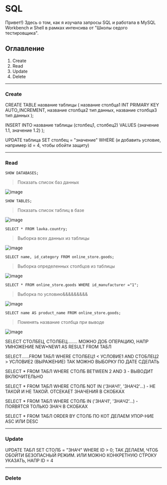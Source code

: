 # SQL
Привет!) Здесь о том, как я изучала запросы SQL и работала в MySQL Workbench и Shell в рамках интенсива от "Школы седого тестировщика".

## Оглавление
1. Create
2. Read
3. Update
4. Delete

_____

### Create
CREATE TABLE название таблицы (
название столбца1 INT PRIMARY KEY AUTO_INCREMENT,
название столбца2 тип данных,
название столбца3 тип данных
);

INSERT INTO название таблицы (столбец1, столбец2)
VALUES
 (значение 1.1, значение 1.2)
);

UPDATE таблица SET столбец = "значение" WHERE (и добавить условие, например id = 4, чтобы обойти защиту)
_____

### Read
```SHOW DATABASES;```
>Показать список баз данных

![image](https://github.com/HappyToster/SQL/assets/97261554/350da904-e02c-475d-9c81-3c0da632fe93)

```SHOW TABLES;```
>Показать список таблиц в базе

![image](https://github.com/HappyToster/SQL/assets/97261554/7eb24c5a-d74f-4870-ac65-95ce79dfc945)


```SELECT * FROM lavka.country;```
>Выборка всех данных из таблицы

![image](https://github.com/HappyToster/SQL/assets/97261554/bb8e0513-88d1-4f98-816b-e2d5ffeaca30)

```SELECT name, id_category FROM online_store.goods;```
>Выборка определенных столбцов из таблицы
>
![image](https://github.com/HappyToster/SQL/assets/97261554/e88b256a-b86e-4ef1-bd40-fd9403cc4ae0)

```SELECT * FROM online_store.goods WHERE id_manufacturer ="1";```
>Выборка  по условию&&&&&&&&&

![image](https://github.com/HappyToster/SQL/assets/97261554/30ce515e-afbc-4e0f-8bf1-d1ef9212ebfe)

```SELECT name AS product_name FROM online_store.goods;```
>Поменять название столбца при выводе

![image](https://github.com/HappyToster/SQL/assets/97261554/fcb4a128-ca80-4272-8f10-f42851fe82d7)

SELECT СТОЛБЕЦ, СТОЛБЕЦ........ МОЖНО ДОБ ОПЕРАЦИЮ, НАПР УМНОЖЕНИЕ NEW*NEW1 AS RESULT FROM ТАБЛ 

SELECT......FROM ТАБЛ WHERE СТОЛБЕЦ1 < УСЛОВИЕ1 AND СТОБЛЕЦ2 > УСЛОВИЕ2 (ВЫРАЖЕНИЕ)
ТАК МОЖНО ВЫБОРКУ ПО ДАТЕ СДЕЛАТЬ
>

SELECT * FROM ТАБЛ WHERE СТОЛБ BETWEEN 2 AND 3 - ВЫВОДИТ ВКЛЮЧИТЕЛЬНО										
										
SELECT * FROM ТАБЛ WHERE СТОЛБ NOT IN ('ЗНАЧ1', 'ЗНАЧ2'...) - НЕ ТАКОЙ И НЕ ТАКОЙ. ОТСЕКАЕТ ЗНАЧЕНИЯ В СКОБКАХ										
										
SELECT * FROM ТАБЛ WHERE СТОЛБ IN ('ЗНАЧ1', 'ЗНАЧ2'...) - ПОЯВЯТСЯ ТОЛЬКО ЗНАЧ В СКОБКАХ										
										
SELECT * FROM ТАБЛ ORDER BY СТОЛБ ПО КОТ ДЕЛАЕМ УПОР-НИЕ ASC ИЛИ DESC										
										
_____

### Update

UPDATE ТАБЛ SET СТОЛБ = "ЗНАЧ" WHERE ID > 0; ТАК ДЕЛАЕМ, ЧТОБ ОБОЙТИ БЕЗОПАСНЫЙ РЕЖИМ. ИЛИ МОЖНО КОНКРЕТНУЮ СТРОКУ УКАЗАТЬ, НАПР ID = 4										

_____

### Delete
